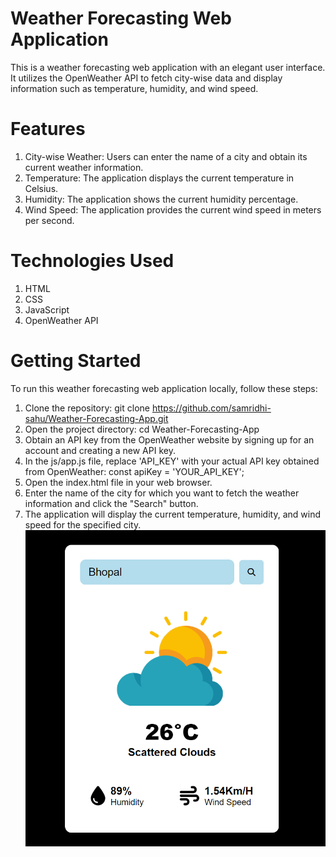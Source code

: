 # Weather Forecasting Web Application
This is a weather forecasting web application with an elegant user interface. It utilizes the OpenWeather API to fetch city-wise data and display information such as temperature, humidity, and wind speed.
# Features
1. City-wise Weather: Users can enter the name of a city and obtain its current weather information.
2. Temperature: The application displays the current temperature in Celsius.
3. Humidity: The application shows the current humidity percentage.
4. Wind Speed: The application provides the current wind speed in meters per second.
# Technologies Used
1. HTML
2. CSS
3. JavaScript
4. OpenWeather API
# Getting Started
To run this weather forecasting web application locally, follow these steps:
1. Clone the repository: git clone https://github.com/samridhi-sahu/Weather-Forecasting-App.git
2. Open the project directory: cd Weather-Forecasting-App
3. Obtain an API key from the OpenWeather website by signing up for an account and creating a new API key.
4. In the js/app.js file, replace 'API_KEY' with your actual API key obtained from OpenWeather: const apiKey = 'YOUR_API_KEY';
6. Open the index.html file in your web browser.
7. Enter the name of the city for which you want to fetch the weather information and click the "Search" button.
8. The application will display the current temperature, humidity, and wind speed for the specified city.
![Screenshot](weatherforecastingapp.png)

